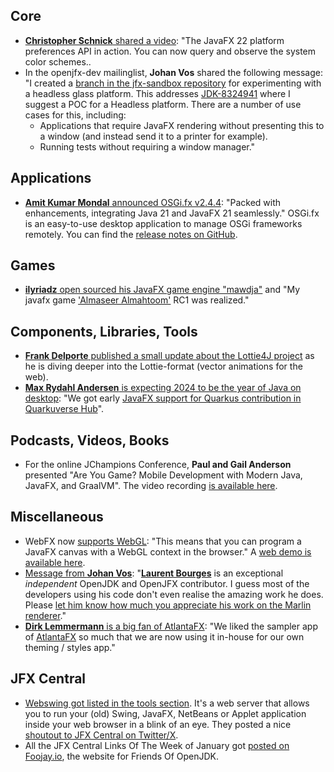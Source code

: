 ## Core

* [**Christopher Schnick** shared a video](https://twitter.com/crschnick/status/1752252092029251610): "The JavaFX 22 platform preferences API in action. You can now query and observe the system color schemes..
* In the openjfx-dev mailinglist, **Johan Vos** shared the following message: "I created a [branch in the jfx-sandbox repository](https://github.com/openjdk/jfx-sandbox/tree/johanvos-headless) for experimenting with a headless glass platform. This addresses [JDK-8324941](https://bugs.openjdk.org/browse/JDK-8324941) where I suggest a POC for a Headless platform. There are a number of use cases for this, including: 
  * Applications that require JavaFX rendering without presenting this to a window (and instead send it to a printer for example).
  * Running tests without requiring a window manager."

## Applications

* [**Amit Kumar Mondal** announced OSGi.fx v2.4.4](https://twitter.com/am1t_m0ndal/status/1753042932821623124): "Packed with enhancements, integrating Java 21 and JavaFX 21 seamlessly." OSGi.fx is an easy-to-use desktop application to manage OSGi frameworks remotely. You can find the [release notes on GitHub](https://github.com/amitjoy/osgifx/releases/tag/v2.4.4).

## Games

* [**ilyriadz** open sourced his JavaFX game engine "mawdja"](https://github.com/ilyriadz/mawdja) and "My javafx game ['Almaseer Almahtoom'](https://ilyriadz.itch.io/almaseer-almahtoom) RC1 was realized."

## Components, Libraries, Tools

* [**Frank Delporte** published a small update about the Lottie4J project](https://lottie4j.com/index.html) as he is diving deeper into the Lottie-format (vector animations for the web).
* [**Max Rydahl Andersen** is expecting 2024 to be the year of Java on desktop](https://twitter.com/maxandersen/status/1751725403553546275): "We got early [JavaFX support for Quarkus contribution in Quarkuverse Hub](https://github.com/quarkiverse/quarkus-fx)".

## Podcasts, Videos, Books

* For the online JChampions Conference, **Paul and Gail Anderson** presented "Are You Game? Mobile Development with Modern Java, JavaFX, and GraalVM". The video recording [is available here](https://www.youtube.com/watch?v=9h-BoB6UjiE).

## Miscellaneous

* WebFX now [supports WebGL](https://github.com/webfx-project/webfx/discussions/27 ): "This means that you can program a JavaFX canvas with a WebGL context in the browser." A [web demo is available here](https://cube.webfx.dev/).
* [Message from **Johan Vos**](https://mastodon.social/@johanvos/111838246384894266): "[**Laurent Bourges**](https://mastodon.social/@laurent_bourges) is an exceptional *independent* OpenJDK and OpenJFX contributor. I guess most of the developers using his code don't even realise the amazing work he does. Please [let him know how much you appreciate his work on the Marlin renderer](https://mastodon.social/@laurent_bourges/111776388216851460)."
* [**Dirk Lemmermann** is a big fan of AtlantaFX](https://twitter.com/dlemmermann/status/1752347204474249564): "We liked the sampler app of [AtlantaFX](https://www.jfx-central.com/libraries/atlantafx) so much that we are now using it in-house for our own theming / styles app."

## JFX Central

* [Webswing got listed in the tools section](https://www.jfx-central.com/tools/webswing). It's a web server that allows you to run your (old) Swing, JavaFX, NetBeans or Applet application inside your web browser in a blink of an eye. They posted a nice [shoutout to JFX Central on Twitter/X](https://twitter.com/Webswing_org/status/1753054902941556928).
* All the JFX Central Links Of The Week of January got [posted on Foojay.io](https://foojay.io/today/javafx-links-of-january-2024), the website for Friends Of OpenJDK.

